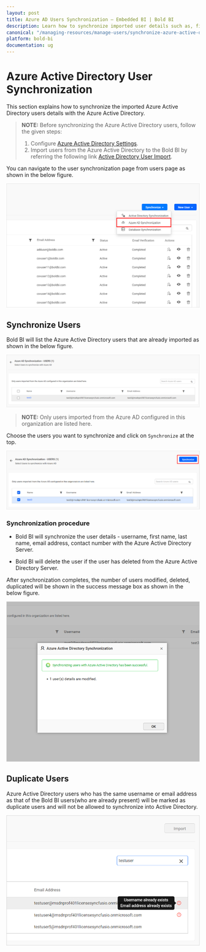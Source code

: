 ```yaml
---
layout: post
title: Azure AD Users Synchronization – Embedded BI | Bold BI
description: Learn how to synchronize imported user details such as, first name, last name, email address, and contact number from Azure Active Directory in Bold BI Embedded.
canonical: "/managing-resources/manage-users/synchronize-azure-active-directory-users/"
platform: bold-bi
documentation: ug
---
```


# Azure Active Directory User Synchronization

This section explains how to synchronize the imported Azure Active Directory users details with the Azure Active Directory.

> **NOTE:**  Before synchronizing the Azure Active Directory users, follow the given steps:
> 1. Configure [Azure Active Directory Settings](/site-administration/user-directory-settings/azure-active-directory/).
> 2. Import users from the Azure Active Directory to the Bold BI by referring the following link [Active Directory User Import](/managing-resources/manage-users/import-azure-active-directory-users/).

You can navigate to the user synchronization page from users page as shown in the below figure.

![Azure Active Directory Synchronization Link](/static/assets/managing-resources/manage-users/images/azure-user-synchronisation-navigation-button.png#width=65%)

## Synchronize Users

Bold BI will list the Azure Active Directory users that are already imported as shown in the below figure.

![Azure Active Directory Imported user list](/static/assets/managing-resources/manage-users/images/imported-azure-user-list.png)

> **NOTE:**  Only users imported from the Azure AD configured in this organization are listed here.

Choose the users you want to synchronize and click on `Synchronize` at the top.

![Synchronize button](/static/assets/managing-resources/manage-users/images/Azure-Synchronize-button.png)

### Synchronization procedure

* Bold BI will synchronize the user details - username, first name, last name, email address, contact number with the Azure Active Directory Server.

* Bold BI will delete the user if the user has deleted from the Azure Active Directory Server. 

After synchronization completes, the number of users modified, deleted, duplicated will be shown in the success message box as shown in the below figure.

![Synchronization confirmation window](/static/assets/managing-resources/manage-users/images/Azure-Synchronization-Confirmation-window.png#width=60%)

## Duplicate Users

Azure Active Directory users who has the same username or email address as that of the Bold BI users(who are already present) will be marked as duplicate users and will not be allowed to synchronize into Active Directory.

![Display Duplicated users](/static/assets/managing-resources/manage-users/images/display-azure-duplicate-message.png#width=50%)